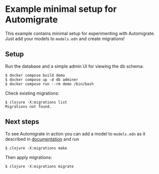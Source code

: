# Example minimal setup for Automigrate

This example contains minimal setup for experimenting with Automigrate.
Just add your models to `models.edn` and create migrations!

## Setup

Run the database and a simple admin UI for viewing the db schema:

```shell
$ docker compose build demo
$ docker compose up -d db adminer
$ docker compose run --rm demo /bin/bash
```

Check existing migrations:

```shell
$ clojure -X:migrations list
Migrations not found.
```

## Next steps
To see Automigrate in action you can add a model to `models.edn` as it described 
in [documentation](https://github.com/abogoyavlensky/automigrate#model-definition) and run
```shell
$ clojure -X:migrations make
```

Then apply migrations:

```shell
$ clojure -X:migrations migrate
```
